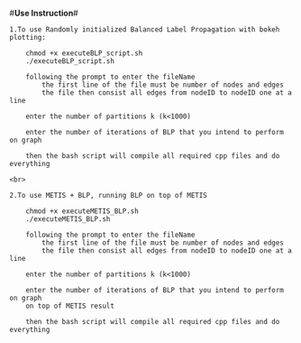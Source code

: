 #**Use Instruction**#

	1.To use Randomly initialized Balanced Label Propagation with bokeh plotting:
		
		chmod +x executeBLP_script.sh
		./executeBLP_script.sh

		following the prompt to enter the fileName
			the first line of the file must be number of nodes and edges
			the file then consist all edges from nodeID to nodeID one at a line

		enter the number of partitions k (k<1000)

		enter the number of iterations of BLP that you intend to perform on graph

		then the bash script will compile all required cpp files and do everything

	<br>

	2.To use METIS + BLP, running BLP on top of METIS

		chmod +x executeMETIS_BLP.sh
		./executeMETIS_BLP.sh
	
		following the prompt to enter the fileName
			the first line of the file must be number of nodes and edges
			the file then consist all edges from nodeID to nodeID one at a line

		enter the number of partitions k (k<1000)

		enter the number of iterations of BLP that you intend to perform on graph
		on top of METIS result

		then the bash script will compile all required cpp files and do everything